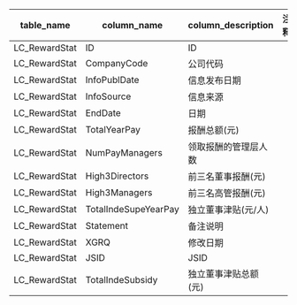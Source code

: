 | table_name| column_name| column_description | 注释 | Annotation |
|---|---|---|---|---|
| LC_RewardStat | ID | ID |||
| LC_RewardStat | CompanyCode| 公司代码 |||
| LC_RewardStat | InfoPublDate | 信息发布日期 |||
| LC_RewardStat | InfoSource | 信息来源 |||
| LC_RewardStat | EndDate| 日期 |||
| LC_RewardStat | TotalYearPay | 报酬总额(元) |||
| LC_RewardStat | NumPayManagers | 领取报酬的管理层人数 |||
| LC_RewardStat | High3Directors | 前三名董事报酬(元) |||
| LC_RewardStat | High3Managers| 前三名高管报酬(元) |||
| LC_RewardStat | TotalIndeSupeYearPay | 独立董事津贴(元/人)|||
| LC_RewardStat | Statement| 备注说明 |||
| LC_RewardStat | XGRQ | 修改日期 |||
| LC_RewardStat | JSID | JSID |||
| LC_RewardStat | TotalIndeSubsidy | 独立董事津贴总额(元) |||